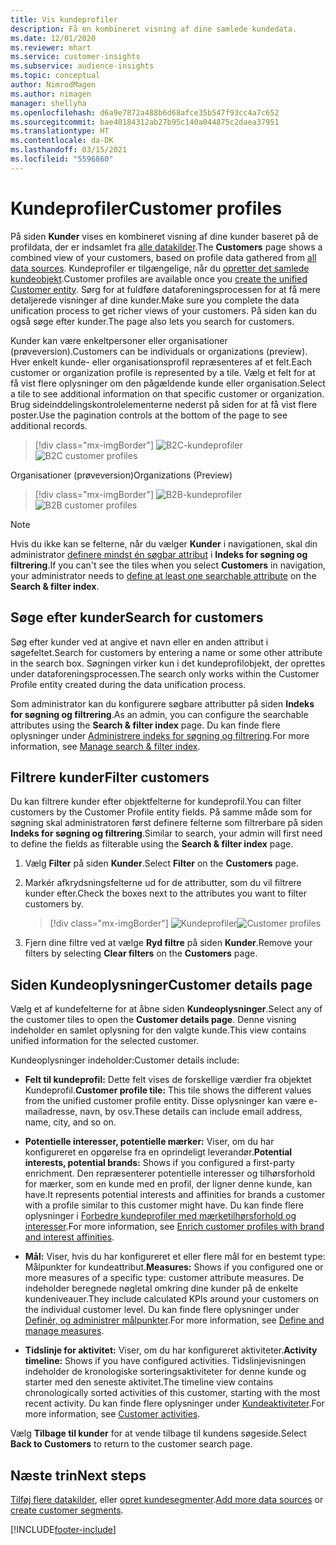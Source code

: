 ```yaml
---
title: Vis kundeprofiler
description: Få en kombineret visning af dine samlede kundedata.
ms.date: 12/01/2020
ms.reviewer: mhart
ms.service: customer-insights
ms.subservice: audience-insights
ms.topic: conceptual
author: NimrodMagen
ms.author: nimagen
manager: shellyha
ms.openlocfilehash: d6a9e7872a488b6d68afce35b547f93cc4a7c652
ms.sourcegitcommit: bae40184312ab27b95c140a044875c2daea37951
ms.translationtype: HT
ms.contentlocale: da-DK
ms.lasthandoff: 03/15/2021
ms.locfileid: "5596860"
---
```

# <a name="customer-profiles"></a><span data-ttu-id="058ae-103">Kundeprofiler</span><span class="sxs-lookup"><span data-stu-id="058ae-103">Customer profiles</span></span>

<span data-ttu-id="058ae-104">På siden **Kunder** vises en kombineret visning af dine kunder baseret på de profildata, der er indsamlet fra [alle datakilder](data-sources.md).</span><span class="sxs-lookup"><span data-stu-id="058ae-104">The **Customers** page shows a combined view of your customers, based on profile data gathered from [all data sources](data-sources.md).</span></span> <span data-ttu-id="058ae-105">Kundeprofiler er tilgængelige, når du [opretter det samlede kundeobjekt](data-unification.md).</span><span class="sxs-lookup"><span data-stu-id="058ae-105">Customer profiles are available once you [create the unified Customer entity](data-unification.md).</span></span> <span data-ttu-id="058ae-106">Sørg for at fuldføre dataforeningsprocessen for at få mere detaljerede visninger af dine kunder.</span><span class="sxs-lookup"><span data-stu-id="058ae-106">Make sure you complete the data unification process to get richer views of your customers.</span></span> <span data-ttu-id="058ae-107">På siden kan du også søge efter kunder.</span><span class="sxs-lookup"><span data-stu-id="058ae-107">The page also lets you search for customers.</span></span>

<span data-ttu-id="058ae-108">Kunder kan være enkeltpersoner eller organisationer (prøveversion).</span><span class="sxs-lookup"><span data-stu-id="058ae-108">Customers can be individuals or organizations (preview).</span></span> <span data-ttu-id="058ae-109">Hver enkelt kunde- eller organisationsprofil repræsenteres af et felt.</span><span class="sxs-lookup"><span data-stu-id="058ae-109">Each customer or organization profile is represented by a tile.</span></span> <span data-ttu-id="058ae-110">Vælg et felt for at få vist flere oplysninger om den pågældende kunde eller organisation.</span><span class="sxs-lookup"><span data-stu-id="058ae-110">Select a tile to see additional information on that specific customer or organization.</span></span> <span data-ttu-id="058ae-111">Brug sideinddelingskontrolelementerne nederst på siden for at få vist flere poster.</span><span class="sxs-lookup"><span data-stu-id="058ae-111">Use the pagination controls at the bottom of the page to see additional records.</span></span>

> [!div class="mx-imgBorder"] 
> <span data-ttu-id="058ae-112">![B2C-kundeprofiler](media/profiles-customers.png "B2C-kundeprofiler")</span><span class="sxs-lookup"><span data-stu-id="058ae-112">![B2C customer profiles](media/profiles-customers.png "B2C customer profiles")</span></span>

<span data-ttu-id="058ae-113">Organisationer (prøveversion)</span><span class="sxs-lookup"><span data-stu-id="058ae-113">Organizations (Preview)</span></span>
> [!div class="mx-imgBorder"] 
> <span data-ttu-id="058ae-114">![B2B-kundeprofiler](media/profile-customers-b2b.png "B2B-kundeprofiler")</span><span class="sxs-lookup"><span data-stu-id="058ae-114">![B2B customer profiles](media/profile-customers-b2b.png "B2B customer profiles")</span></span>

> [!NOTE]
> <span data-ttu-id="058ae-115">Hvis du ikke kan se felterne, når du vælger **Kunder** i navigationen, skal din administrator [definere mindst én søgbar attribut](search-filter-index.md) i **Indeks for søgning og filtrering**.</span><span class="sxs-lookup"><span data-stu-id="058ae-115">If you can't see the tiles when you select **Customers** in navigation, your administrator needs to [define at least one searchable attribute](search-filter-index.md) on the **Search & filter index**.</span></span>

## <a name="search-for-customers"></a><span data-ttu-id="058ae-116">Søge efter kunder</span><span class="sxs-lookup"><span data-stu-id="058ae-116">Search for customers</span></span>

<span data-ttu-id="058ae-117">Søg efter kunder ved at angive et navn eller en anden attribut i søgefeltet.</span><span class="sxs-lookup"><span data-stu-id="058ae-117">Search for customers by entering a name or some other attribute in the search box.</span></span> <span data-ttu-id="058ae-118">Søgningen virker kun i det kundeprofilobjekt, der oprettes under dataforeningsprocessen.</span><span class="sxs-lookup"><span data-stu-id="058ae-118">The search only works within the Customer Profile entity created during the data unification process.</span></span>

<span data-ttu-id="058ae-119">Som administrator kan du konfigurere søgbare attributter på siden **Indeks for søgning og filtrering**.</span><span class="sxs-lookup"><span data-stu-id="058ae-119">As an admin, you can configure the searchable attributes using the **Search & filter index** page.</span></span> <span data-ttu-id="058ae-120">Du kan finde flere oplysninger under [Administrere indeks for søgning og filtrering](search-filter-index.md).</span><span class="sxs-lookup"><span data-stu-id="058ae-120">For more information, see [Manage search & filter index](search-filter-index.md).</span></span>

## <a name="filter-customers"></a><span data-ttu-id="058ae-121">Filtrere kunder</span><span class="sxs-lookup"><span data-stu-id="058ae-121">Filter customers</span></span>

<span data-ttu-id="058ae-122">Du kan filtrere kunder efter objektfelterne for kundeprofil.</span><span class="sxs-lookup"><span data-stu-id="058ae-122">You can filter customers by the Customer Profile entity fields.</span></span> <span data-ttu-id="058ae-123">På samme måde som for søgning skal administratoren først definere felterne som filtrerbare på siden **Indeks for søgning og filtrering**.</span><span class="sxs-lookup"><span data-stu-id="058ae-123">Similar to search, your admin will first need to define the fields as filterable using the **Search & filter index** page.</span></span>

1. <span data-ttu-id="058ae-124">Vælg **Filter** på siden **Kunder**.</span><span class="sxs-lookup"><span data-stu-id="058ae-124">Select **Filter** on the **Customers** page.</span></span>

2. <span data-ttu-id="058ae-125">Markér afkrydsningsfelterne ud for de attributter, som du vil filtrere kunder efter.</span><span class="sxs-lookup"><span data-stu-id="058ae-125">Check the boxes next to the attributes you want to filter customers by.</span></span>

   > [!div class="mx-imgBorder"] 
   > <span data-ttu-id="058ae-126">![Kundeprofiler](media/profiles-customers3.png "Kundeprofiler")</span><span class="sxs-lookup"><span data-stu-id="058ae-126">![Customer profiles](media/profiles-customers3.png "Customer profiles")</span></span>

3. <span data-ttu-id="058ae-127">Fjern dine filtre ved at vælge **Ryd filtre** på siden **Kunder**.</span><span class="sxs-lookup"><span data-stu-id="058ae-127">Remove your filters by selecting **Clear filters** on the **Customers** page.</span></span>

##  <a name="customer-details-page"></a><span data-ttu-id="058ae-128">Siden Kundeoplysninger</span><span class="sxs-lookup"><span data-stu-id="058ae-128">Customer details page</span></span>

<span data-ttu-id="058ae-129">Vælg et af kundefelterne for at åbne siden **Kundeoplysninger**.</span><span class="sxs-lookup"><span data-stu-id="058ae-129">Select any of the customer tiles to open the **Customer details page**.</span></span> <span data-ttu-id="058ae-130">Denne visning indeholder en samlet oplysning for den valgte kunde.</span><span class="sxs-lookup"><span data-stu-id="058ae-130">This view contains unified information for the selected customer.</span></span>

<span data-ttu-id="058ae-131">Kundeoplysninger indeholder:</span><span class="sxs-lookup"><span data-stu-id="058ae-131">Customer details include:</span></span>

-   <span data-ttu-id="058ae-132">**Felt til kundeprofil:** Dette felt vises de forskellige værdier fra objektet Kundeprofil.</span><span class="sxs-lookup"><span data-stu-id="058ae-132">**Customer profile tile:** This tile shows the different values from the unified customer profile entity.</span></span> <span data-ttu-id="058ae-133">Disse oplysninger kan være e-mailadresse, navn, by osv.</span><span class="sxs-lookup"><span data-stu-id="058ae-133">These details can include email address, name, city, and so on.</span></span> 

-   <span data-ttu-id="058ae-134">**Potentielle interesser, potentielle mærker:** Viser, om du har konfigureret en opgørelse fra en oprindeligt leverandør.</span><span class="sxs-lookup"><span data-stu-id="058ae-134">**Potential interests, potential brands:** Shows if you configured a first-party enrichment.</span></span> <span data-ttu-id="058ae-135">Den repræsenterer potentielle interesser og tilhørsforhold for mærker, som en kunde med en profil, der ligner denne kunde, kan have.</span><span class="sxs-lookup"><span data-stu-id="058ae-135">It represents potential interests and affinities for brands a customer with a profile similar to this customer might have.</span></span> <span data-ttu-id="058ae-136">Du kan finde flere oplysninger i [Forbedre kundeprofiler med mærketilhørsforhold og interesser](enrichment-microsoft-graph.md).</span><span class="sxs-lookup"><span data-stu-id="058ae-136">For more information, see [Enrich customer profiles with brand and interest affinities](enrichment-microsoft-graph.md).</span></span>

-   <span data-ttu-id="058ae-137">**Mål:** Viser, hvis du har konfigureret et eller flere mål for en bestemt type: Målpunkter for kundeattribut.</span><span class="sxs-lookup"><span data-stu-id="058ae-137">**Measures:** Shows if you configured one or more measures of a specific type: customer attribute measures.</span></span> <span data-ttu-id="058ae-138">De indeholder beregnede nøgletal omkring dine kunder på de enkelte kundeniveauer.</span><span class="sxs-lookup"><span data-stu-id="058ae-138">They include calculated KPIs around your customers on the individual customer level.</span></span> <span data-ttu-id="058ae-139">Du kan finde flere oplysninger under [Definér, og administrer målpunkter](measures.md).</span><span class="sxs-lookup"><span data-stu-id="058ae-139">For more information, see [Define and manage measures](measures.md).</span></span>

-   <span data-ttu-id="058ae-140">**Tidslinje for aktivitet:** Viser, om du har konfigureret aktiviteter.</span><span class="sxs-lookup"><span data-stu-id="058ae-140">**Activity timeline:** Shows if you have configured activities.</span></span> <span data-ttu-id="058ae-141">Tidslinjevisningen indeholder de kronologiske sorteringsaktiviteter for denne kunde og starter med den seneste aktivitet.</span><span class="sxs-lookup"><span data-stu-id="058ae-141">The timeline view contains chronologically sorted activities of this customer, starting with the most recent activity.</span></span> <span data-ttu-id="058ae-142">Du kan finde flere oplysninger under [Kundeaktiviteter](activities.md).</span><span class="sxs-lookup"><span data-stu-id="058ae-142">For more information, see [Customer activities](activities.md).</span></span>

<span data-ttu-id="058ae-143">Vælg **Tilbage til kunder** for at vende tilbage til kundens søgeside.</span><span class="sxs-lookup"><span data-stu-id="058ae-143">Select **Back to Customers** to return to the customer search page.</span></span>

## <a name="next-steps"></a><span data-ttu-id="058ae-144">Næste trin</span><span class="sxs-lookup"><span data-stu-id="058ae-144">Next steps</span></span>

<span data-ttu-id="058ae-145">[Tilføj flere datakilder](data-sources.md), eller [opret kundesegmenter](segments.md).</span><span class="sxs-lookup"><span data-stu-id="058ae-145">[Add more data sources](data-sources.md) or [create customer segments](segments.md).</span></span>


[!INCLUDE[footer-include](../includes/footer-banner.md)]
